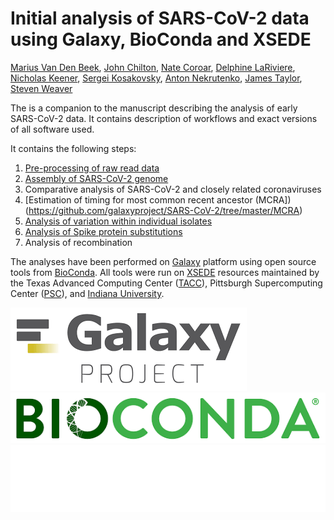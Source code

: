 # Initial analysis of SARS-CoV-2 data using Galaxy, BioConda and XSEDE

[Marius Van Den Beek](https://github.com/mvdbeek), 
[John Chilton]( https://github.com/jmchilton), 
[Nate Coroar](https://github.com/natefoo), 
[Delphine LaRiviere](https://github.com/Delphine-L), 
[Nicholas Keener](https://github.com/nickeener), 
[Sergei Kosakovsky](https://github.com/spond), 
[Anton Nekrutenko](https://github.com/nekrut), 
[James Taylor](https://github.com/jxtx), 
[Steven Weaver](https://github.com/stevenweaver)

The is a companion to the manuscript describing the analysis of early SARS-CoV-2 data. It contains description of workflows and exact versions of all software used. 

It contains the following steps:

  1. [Pre-processing of raw read data](https://github.com/galaxyproject/SARS-CoV-2/tree/master/PreProcessing)
  2. [Assembly of SARS-CoV-2 genome](https://github.com/galaxyproject/SARS-CoV-2/tree/master/Assembly)
  3. Comparative analysis of SARS-CoV-2 and closely related coronaviruses
  4. [Estimation of timing for most common recent ancestor (MCRA])(https://github.com/galaxyproject/SARS-CoV-2/tree/master/MCRA)
  5. [Analysis of variation within individual isolates](https://github.com/galaxyproject/SARS-CoV-2/tree/master/Variation)
  6. [Analysis of Spike protein substitutions](https://github.com/galaxyproject/SARS-CoV-2/tree/master/Alignment)
  7. Analysis of recombination

  The analyses have been performed on [Galaxy](http://galaxyproject.org) platform using open source tools from [BioConda](https://bioconda.github.io/). All tools were run on [XSEDE](https://www.xsede.org/) resources maintained by the Texas Advanced Computing Center ([TACC](https://www.tacc.utexas.edu/)), Pittsburgh Supercomputing Center ([PSC](https://www.psc.edu/)), and [Indiana University](https://jetstream-cloud.org/).

  ![](img/g_logo.png)
  ![](img/bc_logo.png)
  ![](img/layout_set_logo.png)


